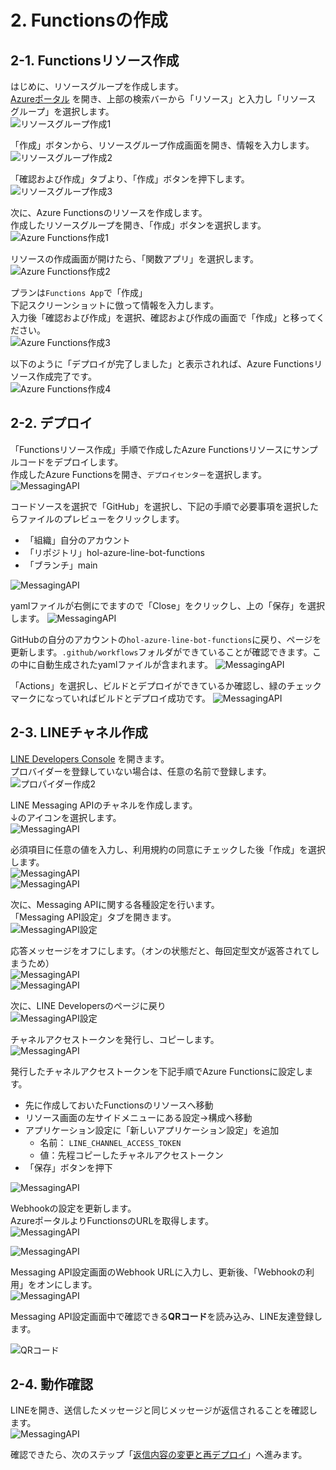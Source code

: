 # 2. Functionsの作成
## 2-1. Functionsリソース作成
はじめに、リソースグループを作成します。  
[Azureポータル](https://portal.azure.com) を開き、上部の検索バーから「リソース」と入力し「リソース グループ」を選択します。  
![リソースグループ作成1](images/create_resourcegroup_1.png)  
  
「作成」ボタンから、リソースグループ作成画面を開き、情報を入力します。  
![リソースグループ作成2](images/create_resourcegroup_4.png)  
  
「確認および作成」タブより、「作成」ボタンを押下します。  
![リソースグループ作成3](images/create_resourcegroup_3.png)  
  
次に、Azure Functionsのリソースを作成します。  
作成したリソースグループを開き、「作成」ボタンを選択します。  
![Azure Functions作成1](images/create_functions_1.png)  
  
リソースの作成画面が開けたら、「関数アプリ」を選択します。  
![Azure Functions作成2](images/create_functions_2.png)  

プランは`Functions App`で「作成」  
下記スクリーンショットに倣って情報を入力します。  
入力後「確認および作成」を選択、確認および作成の画面で「作成」と移ってください。  
![Azure Functions作成3](images/create_functions_5.png)  
  
以下のように「デプロイが完了しました」と表示されれば、Azure Functionsリソース作成完了です。  
![Azure Functions作成4](images/create_functions_4.png)  

## 2-2. デプロイ
「Functionsリソース作成」手順で作成したAzure Functionsリソースにサンプルコードをデプロイします。  
作成したAzure Functionsを開き、`デプロイセンター`を選択します。  
![MessagingAPI](images/deploy_functions_1.png)  
  
コードソースを選択で「GitHub」を選択し、下記の手順で必要事項を選択したらファイルのプレビューをクリックします。
 - 「組織」自分のアカウント
 - 「リポジトリ」hol-azure-line-bot-functions
 - 「ブランチ」main

![MessagingAPI](images/deploy_functions_2.png)  
  
yamlファイルが右側にでますので「Close」をクリックし、上の「保存」を選択します。
![MessagingAPI](images/deploy_functions_3.png)  

GitHubの自分のアカウントの`hol-azure-line-bot-functions`に戻り、ページを更新します。`.github/workflows`フォルダができていることが確認できます。この中に自動生成されたyamlファイルが含まれます。
![MessagingAPI](images/deploy_functions_4.png)

「Actions」を選択し、ビルドとデプロイができているか確認し、緑のチェックマークになっていればビルドとデプロイ成功です。
![MessagingAPI](images/deploy_functions_5.png)

## 2-3. LINEチャネル作成
[LINE Developers Console](https://developers.line.biz/console/) を開きます。  
プロバイダーを登録していない場合は、任意の名前で登録します。  
![プロパイダー作成2](images/create_provider2.png)  
  
LINE Messaging APIのチャネルを作成します。  
↓のアイコンを選択します。  
![MessagingAPI](images/messaging_api_1.png)  
  
必須項目に任意の値を入力し、利用規約の同意にチェックした後「作成」を選択します。  
![MessagingAPI](images/messaging_api_10.png)  
![MessagingAPI](images/messaging_api_11.png)  
  
次に、Messaging APIに関する各種設定を行います。  
「Messaging API設定」タブを開きます。  
![MessagingAPI設定](images/messaging_api_settings.png)  
  
応答メッセージをオフにします。（オンの状態だと、毎回定型文が返答されてしまうため）  
![MessagingAPI](images/messaging_api_3.png)  
![MessagingAPI](images/messaging_api_12.png)  

次に、LINE Developersのページに戻り   
![MessagingAPI設定](images/messaging_api_13.png)    

チャネルアクセストークンを発行し、コピーします。  
![MessagingAPI](images/messaging_api_5.png)  
  
発行したチャネルアクセストークンを下記手順でAzure Functionsに設定します。
- 先に作成しておいたFunctionsのリソースへ移動
- リソース画面の左サイドメニューにある設定→構成へ移動
- アプリケーション設定に「新しいアプリケーション設定」を追加
  - 名前： `LINE_CHANNEL_ACCESS_TOKEN`
  - 値：先程コピーしたチャネルアクセストークン
- 「保存」ボタンを押下
  
![MessagingAPI](images/messaging_api_6.png)  
  
Webhookの設定を更新します。  
AzureポータルよりFunctionsのURLを取得します。  
![MessagingAPI](images/messaging_api_7.png)  
  
![MessagingAPI](images/messaging_api_8.png)  
  
Messaging API設定画面のWebhook URLに入力し、更新後、「Webhookの利用」をオンにします。  
![MessagingAPI](images/messaging_api_9.png)  
  
Messaging API設定画面中で確認できる**QRコード**を読み込み、LINE友達登録します。

![QRコード](images/line-bot-qr.png)

## 2-4. 動作確認
LINEを開き、送信したメッセージと同じメッセージが返信されることを確認します。  
![MessagingAPI](images/line_1.png)    
  
確認できたら、次のステップ「[返信内容の変更と再デプロイ](/docs/3-reply-redeploy.md)」へ進みます。